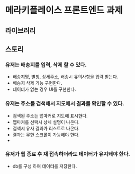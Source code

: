 # 메라키플레이스 프론트엔드 과제

## 라이브러리

## 스토리

### 유저는 배송지를 입력, 삭제 할 수 있다.

- 배송지명, 별칭, 상세주소, 배송시 유의사항을 입력 받는다.
- 배송지 삭제 기능 구현한다.
- 데이터가 없는 경우 UI를 구현한다.

### 유저는 주소를 검색해서 지도에서 결과를 확인할 수 있다.

- 검색된 주소는 맵마커로 지도에 표시한다.
- 맵마커를 선택시 상세 설명이 나온다.
- 검색시 유사 결과가 리스트로 나온다.
- 결과는 무한 스크롤이 가능해야 한다.
- 
### 유저가 웹 종료 후 재 접속하더라도 데이터가 유지돼야 한다.

- db를 구성 하여 데이터를 저장한다.
